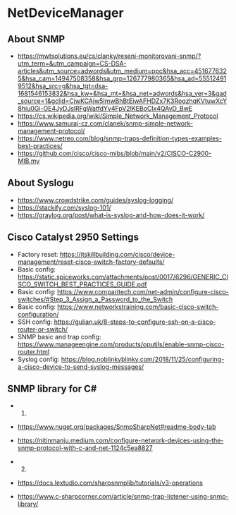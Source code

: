# NetDeviceManager

## About SNMP
- https://mwtsolutions.eu/cs/clanky/reseni-monitorovani-snmp/?utm_term=&utm_campaign=CS-DSA-articles&utm_source=adwords&utm_medium=ppc&hsa_acc=4516776325&hsa_cam=14947508358&hsa_grp=126777980365&hsa_ad=555124919512&hsa_src=g&hsa_tgt=dsa-1681546153832&hsa_kw=&hsa_mt=&hsa_net=adwords&hsa_ver=3&gad_source=1&gclid=CjwKCAjw5ImwBhBtEiwAFHDZx7K3RoqzhqKVtuwXcY8hiu0Gi-OE4JyDJslRFgWatfdYv4FpV2lKEBoClx4QAvD_BwE
- https://cs.wikipedia.org/wiki/Simple_Network_Management_Protocol
- https://www.samuraj-cz.com/clanek/snmp-simple-network-management-protocol/
- https://www.netreo.com/blog/snmp-traps-definition-types-examples-best-practices/
- https://github.com/cisco/cisco-mibs/blob/main/v2/CISCO-C2900-MIB.my

## About Syslogu
- https://www.crowdstrike.com/guides/syslog-logging/
- https://stackify.com/syslog-101/
- https://graylog.org/post/what-is-syslog-and-how-does-it-work/

## Cisco Catalyst 2950 Settings
- Factory reset: https://itskillbuilding.com/cisco/device-management/reset-cisco-switch-factory-defaults/
- Basic config: https://static.spiceworks.com/attachments/post/0017/6296/GENERIC_CISCO_SWITCH_BEST_PRACTICES_GUIDE.pdf
- Basic config: https://www.comparitech.com/net-admin/configure-cisco-switches/#Step_3_Assign_a_Password_to_the_Switch
- Basic config: https://www.networkstraining.com/basic-cisco-switch-configuration/
- SSH config: https://gulian.uk/8-steps-to-configure-ssh-on-a-cisco-router-or-switch/
- SNMP basic and trap config: https://www.manageengine.com/products/oputils/enable-snmp-cisco-router.html
- Syslog config: https://blog.noblinkyblinky.com/2018/11/25/configuring-a-cisco-device-to-send-syslog-messages/

## SNMP library for C#
- 1)
-   https://www.nuget.org/packages/SnmpSharpNet#readme-body-tab
-   https://nitinmanju.medium.com/configure-network-devices-using-the-snmp-protocol-with-c-and-net-1124c5ea8827
- 2)
-   https://docs.lextudio.com/sharpsnmplib/tutorials/v3-operations

- https://www.c-sharpcorner.com/article/snmp-trap-listener-using-snmp-library/
